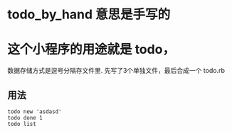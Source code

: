 # todo_by_hand 意思是手写的
# 这个小程序的用途就是 todo，
数据存储方式是逗号分隔存文件里.
先写了3个单独文件，最后合成一个 todo.rb

## 用法

```
todo new 'asdasd'
todo done 1
todo list
```
